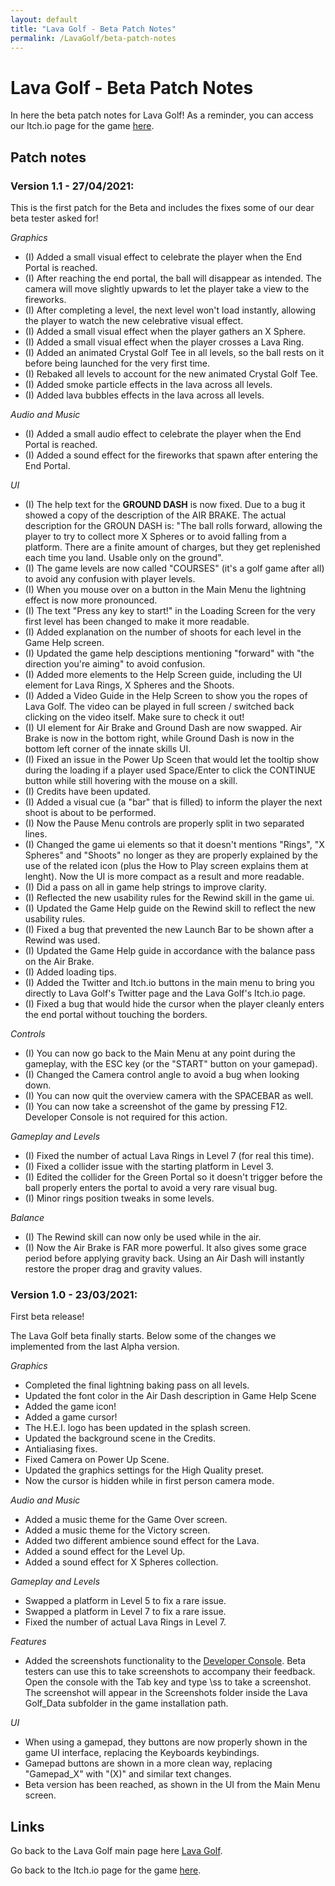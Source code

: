 ```yaml
---
layout: default
title: "Lava Golf - Beta Patch Notes"
permalink: /LavaGolf/beta-patch-notes
---
```

# Lava Golf - Beta Patch Notes

In here the beta patch notes for Lava Golf!
As a reminder, you can access our Itch.io page for the game [here](https://artanisx.itch.io/lava-golf).


## Patch notes

### Version 1.1 - 27/04/2021:

This is the first patch for the Beta and includes the fixes some of our dear beta tester asked for!

*Graphics*
* (I) Added a small visual effect to celebrate the player when the End Portal is reached.
* (I) After reaching the end portal, the ball will disappear as intended. The camera will move slightly upwards to let the player take a view to the fireworks.
* (I) After completing a level, the next level won't load instantly, allowing the player to watch the new celebrative visual effect.
* (I) Added a small visual effect when the player gathers an X Sphere.
* (I) Added a small visual effect when the player crosses a Lava Ring.
* (I) Added an animated Crystal Golf Tee in all levels, so the ball rests on it before being launched for the very first time.
* (I) Rebaked all levels to account for the new animated Crystal Golf Tee.
* (I) Added smoke particle effects in the lava across all levels.
* (I) Added lava bubbles effects in the lava across all levels.

*Audio and Music*
* (I) Added a small audio effect to celebrate the player when the End Portal is reached.
* (I) Added a sound effect for the fireworks that spawn after entering the End Portal.

*UI*
* (I) The help text for the **GROUND DASH** is now fixed. Due to a bug it showed a copy of the description of the AIR BRAKE. The actual description for the GROUN DASH is: "The ball rolls forward, allowing the player to try to collect more X Spheres or to avoid falling from a platform. There are a finite amount of charges, but they get replenished each time you land. Usable only on the ground".
* (I) The game levels are now called "COURSES" (it's a golf game after all) to avoid any confusion with player levels.
* (I) When you mouse over on a button in the Main Menu the lightning effect is now more pronounced.
* (I) The text "Press any key to start!" in the Loading Screen for the very first level has been changed to make it more readable.
* (I) Added explanation on the number of shoots for each level in the Game Help screen.
* (I) Updated the game help desciptions mentioning "forward" with "the direction you're aiming" to avoid confusion.
* (I) Added more elements to the Help Screen guide, including the UI element for Lava Rings, X Spheres and the Shoots.
* (I) Added a Video Guide in the Help Screen to show you the ropes of Lava Golf. The video can be played in full screen / switched back clicking on the video itself. Make sure to check it out!
* (I) UI element for Air Brake and Ground Dash are now swapped. Air Brake is now in the bottom right, while Ground Dash is now in the bottom left corner of the innate skills UI.
* (I) Fixed an issue in the Power Up Sceen that would let the tooltip show during the loading if a player used Space/Enter to click the CONTINUE button while still hovering with the mouse on a skill.
* (I) Credits have been updated.
* (I) Added a visual cue (a "bar" that is filled) to inform the player the next shoot is about to be performed.
* (I) Now the Pause Menu controls are properly split in two separated lines.
* (I) Changed the game ui elements so that it doesn't mentions "Rings", "X Spheres" and "Shoots" no longer as they are properly explained by the use of the related icon (plus the How to Play screen explains them at lenght). Now the UI is more compact as a result and more readable. 
* (I) Did a pass on all in game help strings to improve clarity.
* (I) Reflected the new usability rules for the Rewind skill in the game ui.
* (I) Updated the Game Help guide on the Rewind skill to reflect the new usability rules.
* (I) Fixed a bug that prevented the new Launch Bar to be shown after a Rewind was used.
* (I) Updated the Game Help guide in accordance with the balance pass on the Air Brake.
* (I) Added loading tips.
* (I) Added the Twitter and Itch.io buttons in the main menu to bring you directly to Lava Golf's Twitter page and the Lava Golf's Itch.io page.
* (I) Fixed a bug that would hide the cursor when the player cleanly enters the end portal without touching the borders.

*Controls*
* (I) You can now go back to the Main Menu at any point during the gameplay, with the ESC key (or the "START" button on your gamepad).
* (I) Changed the Camera control angle to avoid a bug when looking down.
* (I) You can now quit the overview camera with the SPACEBAR as well.
* (I) You can now take a screenshot of the game by pressing F12. Developer Console is not required for this action.

*Gameplay and Levels*
* (I) Fixed the number of actual Lava Rings in Level 7 (for real this time).
* (I) Fixed a collider issue with the starting platform in Level 3.
* (I) Edited the collider for the Green Portal so it doesn't trigger before the ball properly enters the portal to avoid a very rare visual bug.
* (I) Minor rings position tweaks in some levels.

*Balance*
* (I) The Rewind skill can now only be used while in the air.
* (I) Now the Air Brake is FAR more powerful. It also gives some grace period before applying gravity back. Using an Air Dash will instantly restore the proper drag and gravity values.

### Version 1.0 - 23/03/2021:

First beta release!

The Lava Golf beta finally starts. Below some of the changes we implemented from the last Alpha version.

*Graphics*
* Completed the final lightning baking pass on all levels.
* Updated the font color in the Air Dash description in Game Help Scene
* Added the game icon!
* Added a game cursor!
* The H.E.I. logo has been updated in the splash screen.
* Updated the background scene in the Credits.
* Antialiasing fixes.
* Fixed Camera on Power Up Scene. 
* Updated the graphics settings for the High Quality preset.
* Now the cursor is hidden while in first person camera mode.

*Audio and Music*
* Added a music theme for the Game Over screen.
* Added a music theme for the Victory screen.
* Added two different ambience sound effect for the Lava.
* Added a sound effect for the Level Up.
* Added a sound effect for X Spheres collection.

*Gameplay and Levels*
* Swapped a platform in Level 5 to fix a rare issue.
* Swapped a platform in Level 7 to fix a rare issue.
* Fixed the number of actual Lava Rings in Level 7.

*Features*
* Added the screenshots functionality to the [Developer Console](https://artanisx.github.io/LavaGolf/developer-console). Beta testers can use this to take screenshots to accompany their feedback. Open the console with the Tab key and type \ss to take a screenshot. The screenshot will appear in the Screenshots folder inside the Lava Golf_Data subfolder in the game installation path. 

*UI*
* When using a gamepad, they buttons are now properly shown in the game UI interface, replacing the Keyboards keybindings.
* Gamepad buttons are shown in a more clean way, replacing "Gamepad_X" with "(X)" and similar text changes.
* Beta version has been reached, as shown in the UI from the Main Menu screen.

## Links

 Go back to the Lava Golf main page here [Lava Golf](https://artanisx.github.io/LavaGolf).
 
 Go back to the Itch.io page for the game [here](https://artanisx.itch.io/lava-golf).
